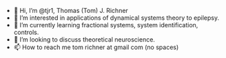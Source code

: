 - 👋 Hi, I’m @tjr1, Thomas (Tom) J. Richner
- 👀 I’m interested in applications of dynamical systems theory to epilepsy.
- 🌱 I’m currently learning fractional systems, system identification, controls.
- 💞️ I’m looking to discuss theoretical neuroscience.
- 📫 How to reach me tom richner at gmail com (no spaces)

<!---
tjr1/tjr1 is a ✨ special ✨ repository because its `README.md` (this file) appears on your GitHub profile.
You can click the Preview link to take a look at your changes.
--->
